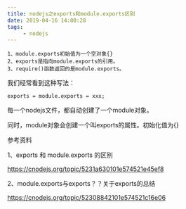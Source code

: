 ```yaml
---
title: nodejs之exports和module.exports区别
date: 2019-04-16 14:00:28
tags:
	 - nodejs
---
```




```
1、module.exports初始值为一个空对象{}
2、exports是指向module.exports的引用。
3、require()函数返回的是module.exports。
```

我们经常看到这种写法：

```
exports = module.exports = xxx;
```



每一个nodejs文件，都自动创建了一个module对象。

同时，module对象会创建一个叫exports的属性。初始化值为{}





参考资料

1、exports 和 module.exports 的区别

https://cnodejs.org/topic/5231a630101e574521e45ef8

2、module.exports与exports？？关于exports的总结

https://cnodejs.org/topic/52308842101e574521c16e06